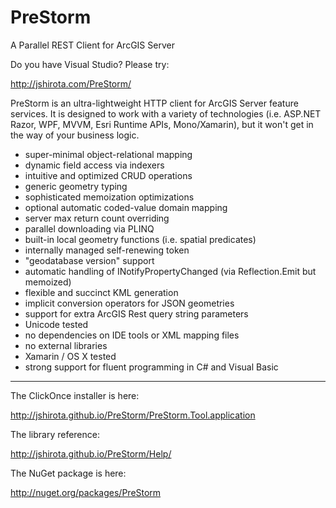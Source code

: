 PreStorm
========

A Parallel REST Client for ArcGIS Server

Do you have Visual Studio?  Please try:

http://jshirota.com/PreStorm/

PreStorm is an ultra-lightweight HTTP client for ArcGIS Server feature services.  It is designed to work with a variety of technologies (i.e. ASP.NET Razor, WPF, MVVM, Esri Runtime APIs, Mono/Xamarin), but it won't get in the way of your business logic.

- super-minimal object-relational mapping
- dynamic field access via indexers
- intuitive and optimized CRUD operations
- generic geometry typing
- sophisticated memoization optimizations
- optional automatic coded-value domain mapping
- server max return count overriding
- parallel downloading via PLINQ
- built-in local geometry functions (i.e. spatial predicates)
- internally managed self-renewing token
- "geodatabase version" support
- automatic handling of INotifyPropertyChanged (via Reflection.Emit but memoized)
- flexible and succinct KML generation
- implicit conversion operators for JSON geometries
- support for extra ArcGIS Rest query string parameters
- Unicode tested
- no dependencies on IDE tools or XML mapping files
- no external libraries
- Xamarin / OS X tested
- strong support for fluent programming in C# and Visual Basic

------

The ClickOnce installer is here:

http://jshirota.github.io/PreStorm/PreStorm.Tool.application

The library reference:

http://jshirota.github.io/PreStorm/Help/

The NuGet package is here:

http://nuget.org/packages/PreStorm
